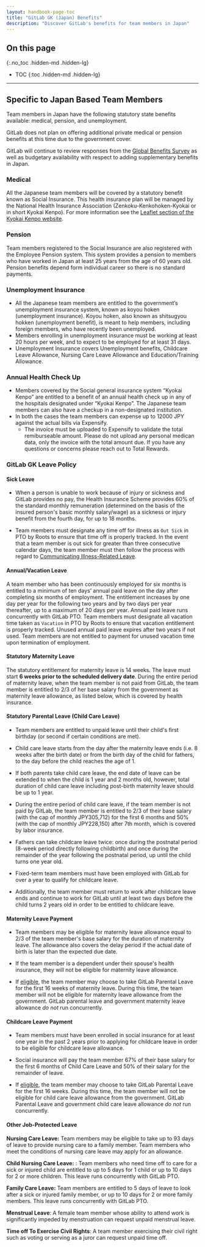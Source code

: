 ```yaml
---
layout: handbook-page-toc
title: "GitLab GK (Japan) Benefits"
description: "Discover GitLab's benefits for team members in Japan"
---
```


## On this page
{:.no_toc .hidden-md .hidden-lg}

- TOC
{:toc .hidden-md .hidden-lg}

----

## Specific to Japan Based Team Members

Team members in Japan have the following statutory state benefits available: medical, pension, and unemployment.

GitLab does not plan on offering additional private medical or pension benefits at this time due to the government cover.

GitLab will continue to review responses from the [Global Benefits Survey](/handbook/total-rewards/benefits/benefits-survey/#global-benefits-survey) as well as budgetary availability with respect to adding supplementary benefits in Japan. 

### Medical

All the Japanese team members will be covered by a statutory benefit known as Social Insurance. This health insurance plan will be managed by the National Health Insurance Association (Zenkoku-Kenkohoken-Kyokai or in short Kyokai Kenpo). For more information see the [Leaflet section of the Kyokai Kenpo website](https://www.kyoukaikenpo.or.jp/event/kohoshizai/20220411/).

### Pension

Team members registered to the Social Insurance are also registered with the Employee Pension system. This system provides a pension to members who have worked in Japan at least 25 years from the age of 60 years old. Pension benefits depend form individual career so there is no standard payments.

### Unemployment Insurance

* All the Japanese team members are entitled to the government’s unemployment insurance system, known as koyou hoken (unemployment insurance). Koyou hoken, also known as shitsugyou hokken (unemployment benefit), is meant to help members, including foreign members, who have recently been unemployed. 
* Members enrolling in unemployment insurance must be working at least 20 hours per week, and to expect to be employed for at least 31 days.
* Unemployment Insurance covers Unemployment benefits, Childcare Leave Allowance, Nursing Care Leave Allowance and Education/Training Allowance.

### Annual Health Check Up 

* Members covered by the Social general insurance system “Kyokai Kenpo” are entitled to a benefit of an annual health check up in any of the hospitals designated under “Kyokai Kenpo”. The Japanese team members can also have a checkup in a non-designated institution. 
* In both the cases the team members can expense up to 12000 JPY against the actual bills via Expensify. 
    * The invoice must be uploaded to Expensify to validate the total remiburseable amount. Please do not upload any personal medican data, only the invoice with the total amount due. If you have any questions or concerns please reach out to Total Rewards.  

### GitLab GK Leave Policy

#### Sick Leave
 
* When a person is unable to work because of injury or sickness and GitLab provides no pay, the Health Insurance Scheme provides 60% of the standard monthly remuneration (determined on the basis of the insured person's basic monthly salary/wage) as a sickness or injury benefit from the fourth day, for up to 18 months. 
 
* Team members must designate any time off for illness as `Out Sick` in PTO by Roots to ensure that time off is properly tracked. In the event that a team member is out sick for greater than three consecutive calendar days, the team member must then follow the process with regard to [Communicating Illness-Related Leave](https://about.gitlab.com/handbook/paid-time-off/#communicating-illness-related-leave).

#### Annual/Vacation Leave
 
A team member who has been continuously employed for six months is entitled to a minimum of ten days’ annual paid leave on the day after completing six months of employment. The entitlement increases by one day per year for the following two years and by two days per year thereafter, up to a maximum of 20 days per year. Annual paid leave runs concurrently with GitLab PTO. Team members must designate all vacation time taken as `Vacation` in PTO by Roots to ensure that vacation entitlement is properly tracked. Unused annual paid leave expires after two years if not used. Team members are not entitled to payment for unused vacation time upon termination of employment. 
 
#### Statutory Maternity Leave
 
The statutory entitlement for maternity leave is 14 weeks. The leave must start **6 weeks prior to the scheduled delivery date**. During the entire period of maternity leave, when the team member is not paid from GitLab, the team member is entitled to 2/3 of her base salary from the government as maternity leave allowance, as listed below, which is covered by health insurance.
 
#### Statutory Parental Leave (Child Care Leave)
 
* Team members are entitled to unpaid leave until their child's first birthday (or second if certain conditions are met).
 
* Child care leave starts from the day after the maternity leave ends (i.e. 8 weeks after the birth date) or from the birth day of the child for fathers, to the day before the child reaches the age of 1.
 
* If both parents take child care leave, the end date of leave can be extended to when the child is 1 year and 2 months old, however, total duration of child care leave including post-birth maternity leave should be up to 1 year. 
 
* During the entire period of child care leave, if the team member is not paid by GitLab, the team member is entitled to 2/3 of their base salary (with the cap of monthly JPY305,712) for the first 6 months and 50% (with the cap of monthly JPY228,150) after 7th month, which is covered by labor insurance.
 
* Fathers can take childcare leave twice: once during the postnatal period (8-week period directly following childbirth) and once during the remainder of the year following the postnatal period, up until the child turns one year old. 
 
* Fixed-term team members must have been employed with GitLab for over a year to qualify for childcare leave.
 
* Additionally, the team member must return to work after childcare leave ends and continue to work for GitLab until at least two days before the child turns 2 years old in order to be entitled to childcare leave.
 
#### Maternity Leave Payment
 
* Team members may be eligible for maternity leave allowance equal to 2/3 of the team member's base salary for the duration of maternity leave. The allowance also covers the delay period if the actual date of birth is later than the expected due date. 
 - If the team member is a dependent under their spouse's health insurance, they will not be eligible for maternity leave allowance.
 
* If [eligible](/handbook/total-rewards/benefits/general-and-entity-benefits/#parental-leave), the team member may choose to take GitLab Parental Leave for the first 16 weeks of maternity leave. During this time, the team member will not be eligible for maternity leave allowance from the government. GitLab parental leave and government maternity leave allowance _do not_ run concurrently.
 
#### Childcare Leave Payment
 

* Team members must have been enrolled in social insurance for at least one year in the past 2 years prior to applying for childcare leave in order to be eligible for childcare leave allowance.
 
* Social insurance will pay the team member 67% of their base salary for the first 6 months of Child Care Leave and 50% of their salary for the remainder of leave. 
 
* If [eligible](/handbook/total-rewards/benefits/general-and-entity-benefits/#parental-leave), the team member may choose to take GitLab Parental Leave for the first 16 weeks. During this time, the team member will not be eligible for child care leave allowance from the government. GitLab Parental Leave and government child care leave allowance _do not_ run concurrently.
 
#### Other Job-Protected Leave
  
**Nursing Care Leave:** Team members may be eligible to take up to 93 days of leave to provide nursing care to a family member. Team members who meet the conditions of nursing care leave may apply for an allowance.
 
**Child Nursing Care Leave:** : Team members who need time off to care for a sick or injured child are entitled to up to 5 days for 1 child or up to 10 days for 2 or more children. This leave runs concurrently with GitLab PTO. 
 
**Family Care Leave:** Team members are entitled to 5 days of leave to look after a sick or injured family member, or up to 10 days for 2 or more family members. This leave runs concurrently with GitLab PTO.

**Menstrual Leave**:  A female team member whose ability to attend work is significantly impeded by menstruation can request unpaid menstrual leave.

**Time off To Exercise Civil Rights**: A team member exercising their civil right such as voting or serving as a juror can request unpaid time off. 




 
